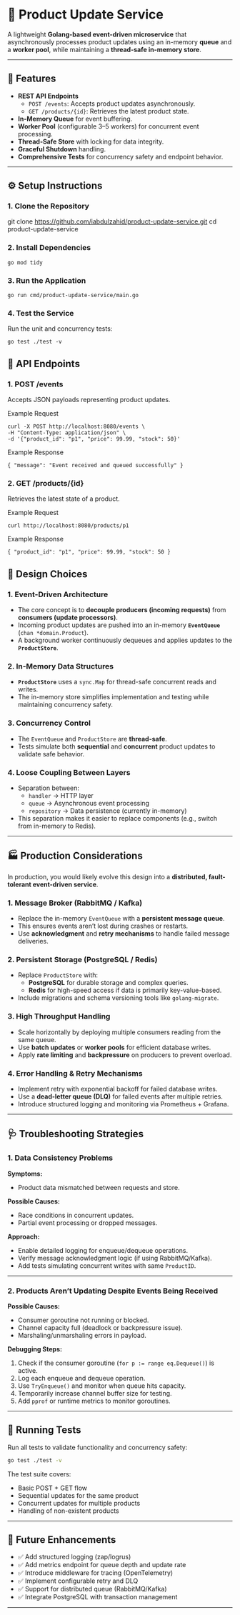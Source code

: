 # 🧩 Product Update Service

A lightweight **Golang-based event-driven microservice** that asynchronously processes product updates using an in-memory **queue** and a **worker pool**, while maintaining a **thread-safe in-memory store**.

---

## 🚀 Features

- **REST API Endpoints**
  - `POST /events`: Accepts product updates asynchronously.
  - `GET /products/{id}`: Retrieves the latest product state.
- **In-Memory Queue** for event buffering.
- **Worker Pool** (configurable 3–5 workers) for concurrent event processing.
- **Thread-Safe Store** with locking for data integrity.
- **Graceful Shutdown** handling.
- **Comprehensive Tests** for concurrency safety and endpoint behavior.

---

## ⚙️ Setup Instructions

### 1. Clone the Repository

git clone https://github.com/iabdulzahid/product-update-service.git
cd product-update-service

### 2. Install Dependencies
```
go mod tidy
```

### 3. Run the Application
```
go run cmd/product-update-service/main.go
```

### 4. Test the Service

Run the unit and concurrency tests:
```
go test ./test -v
```

## 🧱 API Endpoints
### 1. POST /events

Accepts JSON payloads representing product updates.

Example Request
```
curl -X POST http://localhost:8080/events \
-H "Content-Type: application/json" \
-d '{"product_id": "p1", "price": 99.99, "stock": 50}'
```

Example Response
```
{ "message": "Event received and queued successfully" }
```

### 2. GET /products/{id}

Retrieves the latest state of a product.

Example Request
```
curl http://localhost:8080/products/p1
```
Example Response
```
{ "product_id": "p1", "price": 99.99, "stock": 50 }
```

## 🧠 Design Choices

### 1. **Event-Driven Architecture**
- The core concept is to **decouple producers (incoming requests)** from **consumers (update processors)**.
- Incoming product updates are pushed into an in-memory **`EventQueue`** (`chan *domain.Product`).
- A background worker continuously dequeues and applies updates to the **`ProductStore`**.

### 2. **In-Memory Data Structures**
- **`ProductStore`** uses a `sync.Map` for thread-safe concurrent reads and writes.
- The in-memory store simplifies implementation and testing while maintaining concurrency safety.

### 3. **Concurrency Control**
- The `EventQueue` and `ProductStore` are **thread-safe**.
- Tests simulate both **sequential** and **concurrent** product updates to validate safe behavior.

### 4. **Loose Coupling Between Layers**
- Separation between:
  - `handler` → HTTP layer
  - `queue` → Asynchronous event processing
  - `repository` → Data persistence (currently in-memory)
- This separation makes it easier to replace components (e.g., switch from in-memory to Redis).

---

## 🏭 Production Considerations

In production, you would likely evolve this design into a **distributed, fault-tolerant event-driven service**.

### 1. **Message Broker (RabbitMQ / Kafka)**
- Replace the in-memory `EventQueue` with a **persistent message queue**.
- This ensures events aren’t lost during crashes or restarts.
- Use **acknowledgment** and **retry mechanisms** to handle failed message deliveries.

### 2. **Persistent Storage (PostgreSQL / Redis)**
- Replace `ProductStore` with:
  - **PostgreSQL** for durable storage and complex queries.
  - **Redis** for high-speed access if data is primarily key-value-based.
- Include migrations and schema versioning tools like `golang-migrate`.

### 3. **High Throughput Handling**
- Scale horizontally by deploying multiple consumers reading from the same queue.
- Use **batch updates** or **worker pools** for efficient database writes.
- Apply **rate limiting** and **backpressure** on producers to prevent overload.

### 4. **Error Handling & Retry Mechanisms**
- Implement retry with exponential backoff for failed database writes.
- Use a **dead-letter queue (DLQ)** for failed events after multiple retries.
- Introduce structured logging and monitoring via Prometheus + Grafana.

---

## 🩺 Troubleshooting Strategies

### 1. **Data Consistency Problems**
**Symptoms:**
- Product data mismatched between requests and store.

**Possible Causes:**
- Race conditions in concurrent updates.
- Partial event processing or dropped messages.

**Approach:**
- Enable detailed logging for enqueue/dequeue operations.
- Verify message acknowledgment logic (if using RabbitMQ/Kafka).
- Add tests simulating concurrent writes with same `ProductID`.

---

### 2. **Products Aren’t Updating Despite Events Being Received**
**Possible Causes:**
- Consumer goroutine not running or blocked.
- Channel capacity full (deadlock or backpressure issue).
- Marshaling/unmarshaling errors in payload.

**Debugging Steps:**
1. Check if the consumer goroutine (`for p := range eq.Dequeue()`) is active.
2. Log each enqueue and dequeue operation.
3. Use `TryEnqueue()` and monitor when queue hits capacity.
4. Temporarily increase channel buffer size for testing.
5. Add `pprof` or runtime metrics to monitor goroutines.

---

## 🧪 Running Tests

Run all tests to validate functionality and concurrency safety:
```bash
go test ./test -v
```

The test suite covers:
- Basic POST + GET flow  
- Sequential updates for the same product  
- Concurrent updates for multiple products  
- Handling of non-existent products  

---

## 🧰 Future Enhancements
- ✅ Add structured logging (zap/logrus)
- ✅ Add metrics endpoint for queue depth and update rate
- ✅ Introduce middleware for tracing (OpenTelemetry)
- ✅ Implement configurable retry and DLQ
- ✅ Support for distributed queue (RabbitMQ/Kafka)
- ✅ Integrate PostgreSQL with transaction management

---
